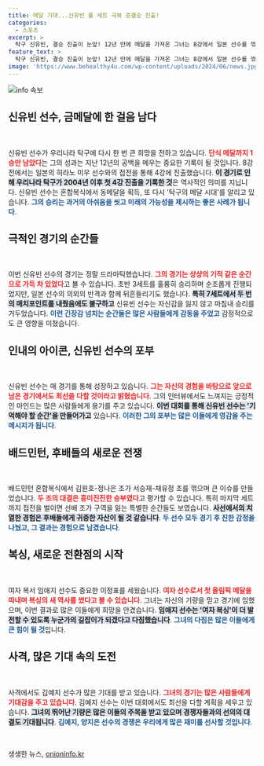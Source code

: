 ```yaml
---
title: 메달 기대...신유빈 풀 세트 극복 준결승 진출!
categories:
  - 스포츠
excerpt: >
  탁구 신유빈, 결승 진출이 눈앞! 12년 만에 메달을 가져온 그녀는 8강에서 일본 선수를 꺾으며 4강에 올랐다. 매치포인트 위기 속에서도 역전 승리를 거두며 또 다른 역사를 쓰고 있다. 이제 목표는 금메달!
feature_text: >
  탁구 신유빈, 결승 진출이 눈앞! 12년 만에 메달을 가져온 그녀는 8강에서 일본 선수를 꺾으며 4강에 올랐다. 매치포인트 위기 속에서도 역전 승리를 거두며 또 다른 역사를 쓰고 있다. 이제 목표는 금메달!
image: 'https://www.behealthy4u.com/wp-content/uploads/2024/06/news.jpg'
---
```


<p><img src="https://www.behealthy4u.com/wp-content/uploads/2024/06/news.jpg" alt="info 속보" /></p>

<h2 data-ke-size="size26">신유빈 선수, 금메달에 한 걸음 남다</h2>

<p data-ke-size="size16">&nbsp;</p>

<p>신유빈 선수가 우리나라 탁구에 다시 한 번 큰 희망을 전하고 있습니다. <b><span style="color: #ee2323;">단식 메달까지 1승만 남았다</span></b>는 그의 성과는 지난 12년의 공백을 메우는 중요한 기록이 될 것입니다. 8강전에서는 일본의 히라노 미우 선수와의 접전을 통해 4강에 진출했습니다. <b><span style="background-color: #21538527;">이 경기로 인해 우리나라 탁구가 2004년 이후 첫 4강 진출을 기록한 것</span></b>은 역사적인 의미를 지닙니다. 신유빈 선수는 혼합복식에서 동메달을 획득, 또 다시 '탁구의 메달 시대'를 알리고 있습니다. <b><span style="color: #1a5490;">그의 승리는 과거의 아쉬움을 씻고 미래의 가능성을 제시하는 좋은 사례가 됩니다</span></b>.</p>

<h2 data-ke-size="size26">극적인 경기의 순간들</h2>

<p data-ke-size="size16">&nbsp;</p>

<p>이번 신유빈 선수의 경기는 정말 드라마틱했습니다. <b><span style="color: #ee2323;">그의 경기는 샹샹의 기적 같은 순간으로 가득 차 있었다</span></b>고 볼 수 있습니다. 초반 3세트를 훌륭히 승리하며 순조롭게 진행되었지만, 일본 선수의 의외의 반격과 함께 뒤흔들리기도 했습니다. <b><span style="background-color: #21538527;">특히 7세트에서 두 번의 매치포인트를 내줬음에도 불구하고</span></b> 신유빈 선수는 자신감을 잃지 않고 마침내 승리를 거두었습니다. <b><span style="color: #1a5490;">이런 긴장감 넘치는 순간들은 많은 사람들에게 감동을 주었고</span></b> 감정적으로도 큰 영향을 미쳤습니다.</p>

<h2 data-ke-size="size26">인내의 아이콘, 신유빈 선수의 포부</h2>

<p data-ke-size="size16">&nbsp;</p>

<p>신유빈 선수는 매 경기를 통해 성장하고 있습니다. <b><span style="color: #ee2323;">그는 자신의 경험을 바탕으로 앞으로 남은 경기에서도 최선을 다할 것이라고 밝혔습니다</span></b>. 그의 인터뷰에서도 느껴지는 긍정적인 마인드는 많은 사람들에게 용기를 주고 있습니다. <b><span style="background-color: #21538527;">이번 대회를 통해 신유빈 선수는 '기억해야 할 순간'을 만들어가고</span></b> 있습니다. <b><span style="color: #1a5490;">이러한 그의 포부는 많은 이들에게 영감을 주는 메시지가 됩니다</span></b>.</p>

<h2 data-ke-size="size26">배드민턴, 후배들의 새로운 전쟁</h2>

<p data-ke-size="size16">&nbsp;</p>

<p>배드민턴 혼합복식에서 김원호-정나은 조가 서승재-채유정 조를 꺾으며 큰 이슈를 만들었습니다. <b><span style="color: #ee2323;">두 조의 대결은 흥미진진한 승부였다</span></b>고 평가할 수 있습니다. 특히 마지막 세트까지 접전을 벌이면 선배 조가 구역을 잃는 특별한 순간들도 보였습니다. <b><span style="background-color: #21538527;">사선에서의 치열한 경험은 후배들에게 귀중한 자산이 될 것 같습니다</span></b>. <b><span style="color: #1a5490;">두 선수 모두 경기 후 진한 감정을 나눴고, 그 결과는 경험으로 남겼습니다</span></b>.</p>

<h2 data-ke-size="size26">복싱, 새로운 전환점의 시작</h2>

<p data-ke-size="size16">&nbsp;</p>

<p>여자 복서 임애지 선수도 중요한 이정표를 세웠습니다. <b><span style="color: #ee2323;">여자 선수로서 첫 올림픽 메달을 따내며 복싱의 새 역사를 썼다고 볼 수 있습니다</span></b>. 그녀는 자신의 기량을 믿고 경기에 임했으며, 이번 결과로 많은 이들에게 희망을 안겼습니다. <b><span style="background-color: #21538527;">임애지 선수는 '여자 복싱'이 더 발전할 수 있도록 누군가의 길잡이가 되겠다고 다짐했습니다</span></b>. <b><span style="color: #1a5490;">그녀의 다짐은 많은 이들에게 큰 힘이 될 것</span></b>입니다.</p>

<h2 data-ke-size="size26">사격, 많은 기대 속의 도전</h2>

<p data-ke-size="size16">&nbsp;</p>

<p>사격에서도 김예지 선수가 많은 기대를 받고 있습니다. <b><span style="color: #ee2323;">그녀의 경기는 많은 사람들에게 기대감을 주고 있습니다</span></b>. 김예지 선수는 이번 대회에서도 최선을 다할 계획을 세우고 있습니다. <b><span style="background-color: #21538527;">그녀의 뛰어난 기량은 많은 이들의 주목을 받고 있으며 경쟁자들과의 선의의 대결도 기대됩니다</span></b>. <b><span style="color: #1a5490;">김예지, 양지은 선수의 경쟁은 우리에게 많은 재미를 선사할 것입니다</span></b>.</p>

<p data-ke-size="size16">&nbsp;</p>
생생한 뉴스, <a href="https://onioninfo.kr" rel="dofollow">onioninfo.kr</a>


